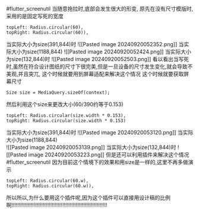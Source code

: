 #flutter_screenutil 
当随意拖拉时,底部会发生很大的形变,
原先在没有尺寸模版时,采用的是固定写死的宽度
```
topLeft: Radius.circular(60),
topRight: Radius.circular(60)),
```
当实际大小为size(391,844)时
![[Pasted image 20240920052352.png]]
当实际大小为size(1188,844)
![[Pasted image 20240920052424.png]]
当实际大小为size(132,844)时
![[Pasted image 20240920052503.png]]
看以看出当写死时,虽然在符合设计图纸的尺寸下很完美,但是一旦设备的尺寸发生变化,就会导致不美观,并且突兀,
这个时候就要用到屏幕适配来解决这个情况
这个时候就要获取屏幕尺寸
```
Size size = MediaQuery.sizeOf(context);
```
然后利用这个size来更改大小(60/390约等于0.153)
```
topLeft: Radius.circular(size.width * 0.153),
topRight: Radius.circular(size.width * 0.153)
```
当实际大小为size(391,844)时
![[Pasted image 20240920053120.png]]
当实际大小为size(1188,844)\
![[Pasted image 20240920053139.png]]
当实际大小为size(132,844)时
![[Pasted image 20240920053223.png]]
但是还可以利用插件来解决这个情况
#flutter_screenutil 
因为目前这个情境下的效果和用size是一样的,这里不再多做演示
```
topLeft: Radius.circular(60.w),  
topRight: Radius.circular(60.w)),
```
所以所以,为什么要用这个插件呢,因为这个插件可以直接用设计稿的比例啊!!!!!!!!!!!!!!!!!!!!!!!!!!!!!!!!!!!!!!!!!!!!!!!!!!!!!!!!!!!!!!!!